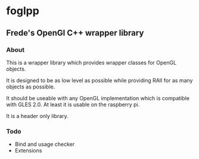 # foglpp

## Frede's OpenGl C++ wrapper library

### About

This is a wrapper library which provides wrapper classes for OpenGL objects.

It is designed to be as low level as possible while providing RAII for as many objects as possible.

It should be useable with any OpenGL implementation which is compatible with GLES 2.0. At least it is usable on the raspberry pi.

It is a header only library.

### Todo

- Bind and usage checker
- Extensions

